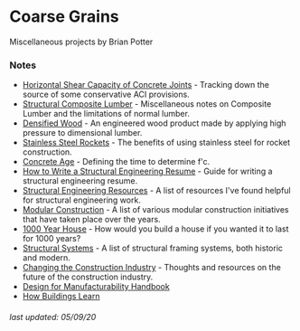 # Coarse Grains

Miscellaneous projects by Brian Potter

### Notes

- [Horizontal Shear Capacity of Concrete Joints](/scl.html) - Tracking down the source of some conservative ACI provisions.
- [Structural Composite Lumber](/scl.html) - Miscellaneous notes on Composite Lumber and the limitations of normal lumber.
- [Densified Wood](/densifiedwood.html) - An engineered wood product made by applying high pressure to dimensional lumber.
- [Stainless Steel Rockets](/stainlessrocket.html) - The benefits of using stainless steel for rocket construction.
- [Concrete Age](/concreteage.html) - Defining the time to determine f'c.
- [How to Write a Structural Engineering Resume](/structuralresume.html) - Guide for writing a structural engineering resume.
- [Structural Engineering Resources](/resourcelist.html) - A list of resources I've found helpful for structural engineering work.
- [Modular Construction](/modular.html) - A list of various modular construction initiatives that have taken place over the years.
- [1000 Year House](/1000year.html) - How would you build a house if you wanted it to last for 1000 years?
- [Structural Systems](/structuralsystems.html) - A list of structural framing systems, both historic and modern.
- [Changing the Construction Industry](/constructionchanges.html) - Thoughts and resources on the future of the construction industry.
- [Design for Manufacturability Handbook](/dfm2.html)
- [How Buildings Learn](/buildingslearn.html)

###### *last updated: 05/09/20*